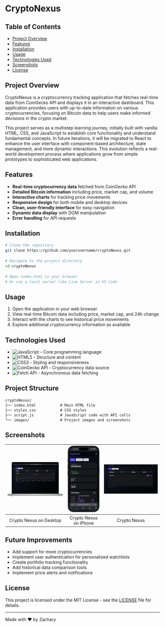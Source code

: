 # **CryptoNexus**

## **Table of Contents**

- [Project Overview](#project-overview)
- [Features](#features)
- [Installation](#installation)
- [Usage](#usage)
- [Technologies Used](#technologies-used)
- [Screenshots](#screenshots)
- [License](#license)

## **Project Overview**

CryptoNexus is a cryptocurrency tracking application that fetches real-time data from CoinGecko API and displays it in an interactive dashboard. This application provides users with up-to-date information on various cryptocurrencies, focusing on Bitcoin data to help users make informed decisions in the crypto market.

This project serves as a multistep learning journey, initially built with vanilla HTML, CSS, and JavaScript to establish core functionality and understand fundamental concepts. In future iterations, it will be migrated to React to enhance the user interface with component-based architecture, state management, and more dynamic interactions. This evolution reflects a real-world development process where applications grow from simple prototypes to sophisticated web applications.

## **Features**

- **Real-time cryptocurrency data** fetched from CoinGecko API
- **Detailed Bitcoin information** including price, market cap, and volume
- **Interactive charts** for tracking price movements
- **Responsive design** for both mobile and desktop devices
- **Clean, user-friendly interface** for easy navigation
- **Dynamic data display** with DOM manipulation
- **Error handling** for API requests

## **Installation**

```bash
# Clone the repository
git clone https://github.com/yourusername/cryptoNexus.git

# Navigate to the project directory
cd cryptoNexus

# Open index.html in your browser
# Or use a local server like Live Server in VS Code
```

## **Usage**

1. Open the application in your web browser
2. View real-time Bitcoin data including price, market cap, and 24h change
3. Interact with the charts to see historical price movements
4. Explore additional cryptocurrency information as available

## **Technologies Used**

- ![JavaScript](https://img.shields.io/badge/JavaScript-F7DF1E?style=for-the-badge&logo=javascript&logoColor=black) - Core programming language
- ![HTML5](https://img.shields.io/badge/HTML5-E34F26?style=for-the-badge&logo=html5&logoColor=white) - Structure and content
- ![CSS3](https://img.shields.io/badge/CSS3-1572B6?style=for-the-badge&logo=css3&logoColor=white) - Styling and responsiveness
- ![CoinGecko API](https://img.shields.io/badge/CoinGecko%20API-8DC63F?style=for-the-badge&logo=coingecko&logoColor=white) - Cryptocurrency data source
- ![Fetch API](https://img.shields.io/badge/Fetch%20API-00C7B7?style=for-the-badge&logo=javascript&logoColor=white) - Asynchronous data fetching

## **Project Structure**

```
cryptoNexus/
├── index.html           # Main HTML file
├── styles.css           # CSS styles
├── script.js            # JavaScript code with API calls
└── images/              # Project images and screenshots
```

## **Screenshots**

| <img src="./images/Macbook-PRO-16-2021-127.0.0.1.png" width="600"> | <img src="./images/iPhone-16-PRO-MAX-127.0.0.1.png" width="300"> | <img src="./images/screencapture-127-0-0-1-5500-2025-06-13-10_50_10.png" width="600"> |
| :----------------------------------------------------------------: | :--------------------------------------------------------------: | :-----------------------------------------------------------------------------------: |
|                      Crypto Nexus on Desktop                       |                      Crypto Nexus on iPhone                      |                                     Crypto Nexus                                      |

## **Future Improvements**

- Add support for more cryptocurrencies
- Implement user authentication for personalized watchlists
- Create portfolio tracking functionality
- Add historical data comparison tools
- Implement price alerts and notifications

## **License**

This project is licensed under the MIT License - see the [LICENSE](LICENSE) file for details.

---

Made with ❤️ by Zachary
